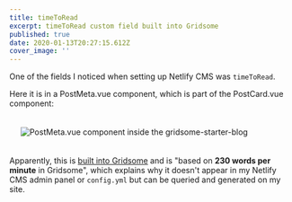 ```yaml
---
title: timeToRead
excerpt: timeToRead custom field built into Gridsome
published: true
date: 2020-01-13T20:27:15.612Z
cover_image: ''
---
```

<style>img {padding: 20px;}</style>

One of the fields I noticed when setting up Netlify CMS was `timeToRead`.

Here it is in a PostMeta.vue component, which is part of the PostCard.vue component: 

![PostMeta.vue component inside the gridsome-starter-blog](/uploads/timeToRead.PNG "PostMeta.vue")

Apparently, this is [built into Gridsome](https://community.netlify.com/t/netlify-cms-gridsome-timetoread-custom-field/1751/2) and is "based on **230 words per minute** in Gridsome", which explains why it doesn't appear in my Netlify CMS admin panel or `config.yml` but can be queried and generated on my site.
